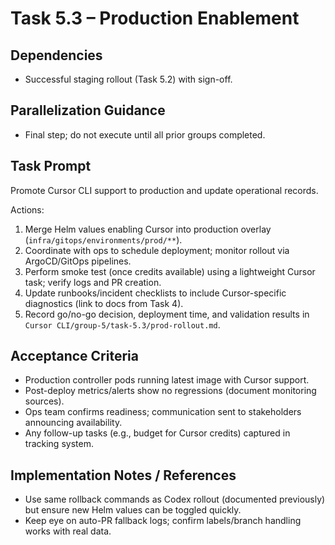 # Task 5.3 – Production Enablement

## Dependencies
- Successful staging rollout (Task 5.2) with sign-off.

## Parallelization Guidance
- Final step; do not execute until all prior groups completed.

## Task Prompt
Promote Cursor CLI support to production and update operational records.

Actions:
1. Merge Helm values enabling Cursor into production overlay (`infra/gitops/environments/prod/**`).
2. Coordinate with ops to schedule deployment; monitor rollout via ArgoCD/GitOps pipelines.
3. Perform smoke test (once credits available) using a lightweight Cursor task; verify logs and PR creation.
4. Update runbooks/incident checklists to include Cursor-specific diagnostics (link to docs from Task 4).
5. Record go/no-go decision, deployment time, and validation results in `Cursor CLI/group-5/task-5.3/prod-rollout.md`.

## Acceptance Criteria
- Production controller pods running latest image with Cursor support.
- Post-deploy metrics/alerts show no regressions (document monitoring sources).
- Ops team confirms readiness; communication sent to stakeholders announcing availability.
- Any follow-up tasks (e.g., budget for Cursor credits) captured in tracking system.

## Implementation Notes / References
- Use same rollback commands as Codex rollout (documented previously) but ensure new Helm values can be toggled quickly.
- Keep eye on auto-PR fallback logs; confirm labels/branch handling works with real data.
